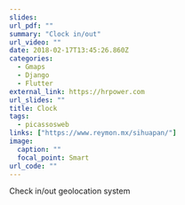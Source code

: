 ```yaml
---
slides: 
url_pdf: ""
summary: "Clock in/out"
url_video: ""
date: 2018-02-17T13:45:26.860Z
categories:
  - Gmaps
  - Django
  - Flutter
external_link: https://hrpower.com
url_slides: ""
title: Clock
tags:
  - picassosweb
links: ["https://www.reymon.mx/sihuapan/"]
image:
  caption: ""
  focal_point: Smart
url_code: ""
---
```

Check in/out geolocation system
